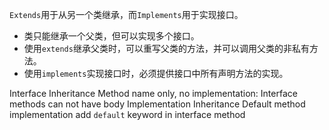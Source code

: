 `Extends`用于从另一个类继承，而`Implements`用于实现接口。

- 类只能继承一个父类，但可以实现多个接口。
- 使用`extends`继承父类时，可以重写父类的方法，并可以调用父类的非私有方法。
- 使用`implements`实现接口时，必须提供接口中所有声明方法的实现。


Interface Inheritance
	Method name only, no implementation: Interface methods can not have body
Implementation Inheritance
	Default method implementation
	add `default` keyword in interface method 
